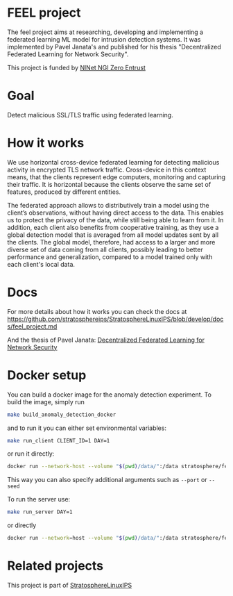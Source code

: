 # FEEL project

The feel project aims at researching, developing and implementing a federated learning ML model for intrusion detection systems.
It was implemented by Pavel Janata's and published for his thesis "Decentralized Federated Learning for Network Security".

This project is funded by [NlNet NGI Zero Entrust](https://nlnet.nl/project/Iris-P2P/)

# Goal
Detect malicious SSL/TLS traffic using federated learning.

# How it works
We use horizontal cross-device federated learning for detecting malicious activity in encrypted TLS network traffic. Cross-device in this context means, that the clients represent edge computers, monitoring and capturing their traffic. It is horizontal because the clients observe the same set of features, produced by different entities. 

The federated approach allows to distributively train a model using the client’s observations, without having direct access to the data. This enables us to protect the privacy of the data, while still being able to learn from it. In addition, each client also benefits from cooperative training, as they use a global detection model that is averaged from all model updates sent by all the clients. The global model, therefore, had access to a larger and more diverse set of data coming from all clients, possibly leading to better performance and generalization, compared to a model trained only with each client's local data.


# Docs

For more details about how it works you can check the docs at 
https://github.com/stratosphereips/StratosphereLinuxIPS/blob/develop/docs/feel_project.md

And the thesis of Pavel Janata: [Decentralized Federated Learning for Network Security](https://dspace.cvut.cz/bitstream/handle/10467/107647/F3-DP-2023-Janata-Pavel-Master_Thesis_Pavel_Janata.pdf)

# Docker setup 
You can build a docker image for the anomaly detection experiment. 
To build the image, simply run 

```bash
make build_anomaly_detection_docker
```

and to run it you can either set environmental variables:

```bash
make run_client CLIENT_ID=1 DAY=1
```

or run it directly:

```bash
docker run --network-host --volume "$(pwd)/data/":/data stratosphere/feel-ad client --client_id 1 --day 1 --ip_address 127.0.0.1
```

This way you can also specify additional arguments such as `--port` or `--seed`

To run the server use: 

```bash
make run_server DAY=1
```

or directly 
```bash
docker run --network=host --volume "$(pwd)/data/":/data stratosphere/feel-ad server --day 1 --ip_address localhost --load 1 --num_fit_clients=10 --num_evaluate_clients=10
```

# Related projects

This project is part of [StratosphereLinuxIPS](https://github.com/stratosphereips/StratosphereLinuxIPS)


